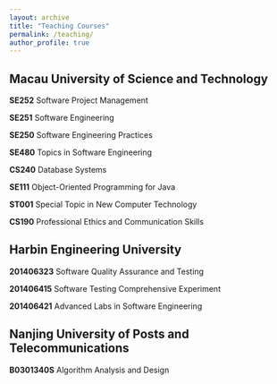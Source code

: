 ```yaml
---
layout: archive
title: "Teaching Courses"
permalink: /teaching/
author_profile: true
---
```


Macau University of Science and Technology
------

**SE252** Software Project Management 

**SE251** Software Engineering 

**SE250** Software Engineering Practices 

**SE480** Topics in Software Engineering 

**CS240** Database Systems 

**SE111** Object-Oriented Programming for Java 

**ST001** Special Topic in New Computer Technology 

**CS190** Professional Ethics and Communication Skills 

Harbin Engineering University
------

**201406323** Software Quality Assurance and Testing 

**201406415** Software Testing Comprehensive Experiment 

**201406421** Advanced Labs in Software Engineering 

Nanjing University of Posts and Telecommunications
------

**B0301340S** Algorithm Analysis and Design 
